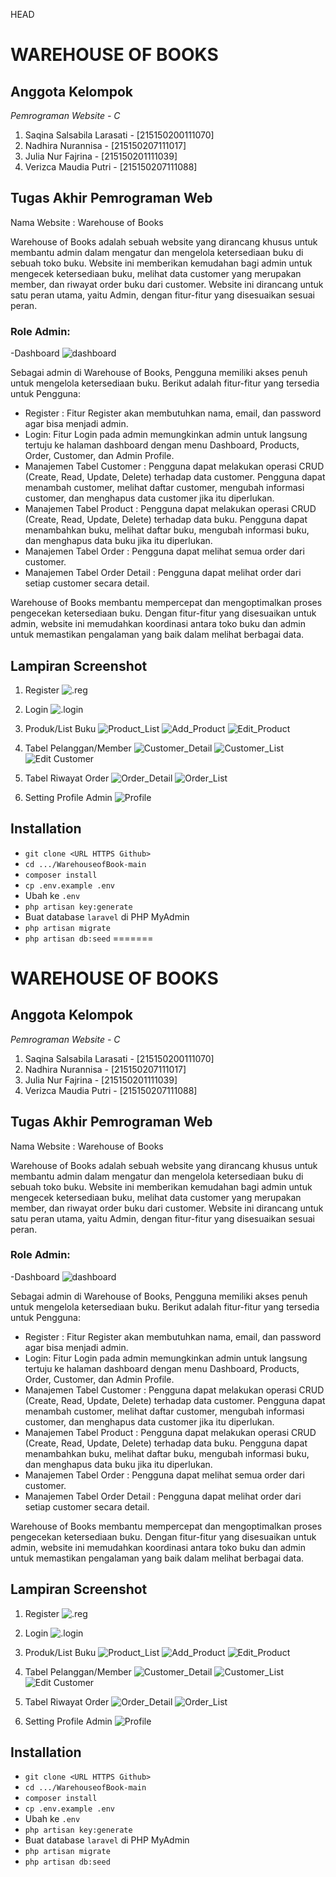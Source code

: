  HEAD
<h1>WAREHOUSE OF BOOKS</h1>

## Anggota Kelompok

*Pemrograman Website - C*
1. Saqina Salsabila Larasati    -   [215150200111070]
2. Nadhira Nurannisa            -   [215150207111017]
3. Julia Nur Fajrina            -   [215150201111039]
4. Verizca Maudia Putri         -   [215150207111088]

## Tugas Akhir Pemrograman Web
Nama Website : Warehouse of Books

Warehouse of Books adalah sebuah website yang dirancang khusus untuk membantu admin dalam mengatur dan mengelola ketersediaan buku di sebuah toko buku. Website ini memberikan kemudahan bagi admin untuk mengecek ketersediaan buku, melihat data customer yang merupakan member, dan riwayat order buku dari customer. Website ini dirancang untuk satu peran utama, yaitu Admin, dengan fitur-fitur yang disesuaikan sesuai peran.

### Role Admin:
-Dashboard
![dashboard](readme-img/wob-dashboard.png)

Sebagai admin di Warehouse of Books, Pengguna memiliki akses penuh untuk mengelola ketersediaan buku. Berikut adalah fitur-fitur yang tersedia untuk Pengguna:
- Register : Fitur Register akan membutuhkan nama, email, dan password agar bisa menjadi admin.
- Login: Fitur Login pada admin memungkinkan admin untuk langsung tertuju ke halaman dashboard dengan menu Dashboard, Products, Order, Customer, dan Admin Profile.
- Manajemen Tabel Customer : Pengguna dapat melakukan operasi CRUD (Create, Read, Update, Delete) terhadap data customer. Pengguna dapat menambah customer, melihat daftar customer, mengubah informasi customer, dan menghapus data customer jika itu diperlukan.
- Manajemen Tabel Product : Pengguna dapat melakukan operasi CRUD (Create, Read, Update, Delete) terhadap data buku. Pengguna dapat menambahkan buku, melihat daftar buku, mengubah informasi buku, dan menghapus data buku jika itu diperlukan.
- Manajemen Tabel Order : Pengguna dapat melihat semua order dari customer.
- Manajemen Tabel Order Detail : Pengguna dapat melihat order dari setiap customer secara detail.

Warehouse of Books membantu mempercepat dan mengoptimalkan proses pengecekan ketersediaan buku. Dengan fitur-fitur yang disesuaikan untuk admin, website ini memudahkan koordinasi antara toko buku dan admin untuk memastikan pengalaman yang baik dalam melihat berbagai data.

## Lampiran Screenshot
1. Register
![.reg](readme-img/wob-register.png)

2. Login
![.login](readme-img/wob-login.png)

3. Produk/List Buku
![Product_List](https://github.com/saqinasalsabila/WarehouseofBook/assets/103765178/a6077add-15a7-4e5e-9da2-39a98cfbfa7f)
![Add_Product](https://github.com/saqinasalsabila/WarehouseofBook/assets/103765178/ab1d6a85-52aa-473d-9998-9cd2d0f9baae)
![Edit_Product](https://github.com/saqinasalsabila/WarehouseofBook/assets/103765178/6e15060f-7f16-42ad-8a40-03de905c3123)

5. Tabel Pelanggan/Member
![Customer_Detail](https://github.com/saqinasalsabila/WarehouseofBook/assets/103765178/1bd8f112-f010-4b6f-beee-45ce1d81095f)
![Customer_List](https://github.com/saqinasalsabila/WarehouseofBook/assets/103765178/c8a08774-c6c9-419d-a413-b3e7a4668f6e)
![Edit Customer](https://github.com/saqinasalsabila/WarehouseofBook/assets/103765178/6e38b42b-1fc1-4a56-8e03-14aabe8e4c32)

7. Tabel Riwayat Order
![Order_Detail](https://github.com/saqinasalsabila/WarehouseofBook/assets/103765178/3b0605df-8503-4233-b243-ae3fad33416b)
![Order_List](https://github.com/saqinasalsabila/WarehouseofBook/assets/103765178/3cf3f9fb-3793-4c9f-9319-a418bf7f6843)

9. Setting Profile Admin
![Profile](https://github.com/saqinasalsabila/WarehouseofBook/assets/103765178/ed91cd53-496f-4b44-94ab-4b61ae84b62c)

## Installation
- `git clone <URL HTTPS Github>`
- `cd .../WarehouseofBook-main`
- `composer install`
- `cp .env.example .env`
- Ubah ke `.env`
- `php artisan key:generate`
- Buat database `laravel` di PHP MyAdmin
- `php artisan migrate`
- `php artisan db:seed`
=======
<h1>WAREHOUSE OF BOOKS</h1>

## Anggota Kelompok

*Pemrograman Website - C*
1. Saqina Salsabila Larasati    -   [215150200111070]
2. Nadhira Nurannisa            -   [215150207111017]
3. Julia Nur Fajrina            -   [215150201111039]
4. Verizca Maudia Putri         -   [215150207111088]

## Tugas Akhir Pemrograman Web
Nama Website : Warehouse of Books

Warehouse of Books adalah sebuah website yang dirancang khusus untuk membantu admin dalam mengatur dan mengelola ketersediaan buku di sebuah toko buku. Website ini memberikan kemudahan bagi admin untuk mengecek ketersediaan buku, melihat data customer yang merupakan member, dan riwayat order buku dari customer. Website ini dirancang untuk satu peran utama, yaitu Admin, dengan fitur-fitur yang disesuaikan sesuai peran.

### Role Admin:
-Dashboard
![dashboard](readme-img/wob-dashboard.png)

Sebagai admin di Warehouse of Books, Pengguna memiliki akses penuh untuk mengelola ketersediaan buku. Berikut adalah fitur-fitur yang tersedia untuk Pengguna:
- Register : Fitur Register akan membutuhkan nama, email, dan password agar bisa menjadi admin.
- Login: Fitur Login pada admin memungkinkan admin untuk langsung tertuju ke halaman dashboard dengan menu Dashboard, Products, Order, Customer, dan Admin Profile.
- Manajemen Tabel Customer : Pengguna dapat melakukan operasi CRUD (Create, Read, Update, Delete) terhadap data customer. Pengguna dapat menambah customer, melihat daftar customer, mengubah informasi customer, dan menghapus data customer jika itu diperlukan.
- Manajemen Tabel Product : Pengguna dapat melakukan operasi CRUD (Create, Read, Update, Delete) terhadap data buku. Pengguna dapat menambahkan buku, melihat daftar buku, mengubah informasi buku, dan menghapus data buku jika itu diperlukan.
- Manajemen Tabel Order : Pengguna dapat melihat semua order dari customer.
- Manajemen Tabel Order Detail : Pengguna dapat melihat order dari setiap customer secara detail.

Warehouse of Books membantu mempercepat dan mengoptimalkan proses pengecekan ketersediaan buku. Dengan fitur-fitur yang disesuaikan untuk admin, website ini memudahkan koordinasi antara toko buku dan admin untuk memastikan pengalaman yang baik dalam melihat berbagai data.

## Lampiran Screenshot
1. Register
![.reg](readme-img/wob-register.png)

2. Login
![.login](readme-img/wob-login.png)

3. Produk/List Buku
![Product_List](https://github.com/saqinasalsabila/WarehouseofBook/assets/103765178/a6077add-15a7-4e5e-9da2-39a98cfbfa7f)
![Add_Product](https://github.com/saqinasalsabila/WarehouseofBook/assets/103765178/ab1d6a85-52aa-473d-9998-9cd2d0f9baae)
![Edit_Product](https://github.com/saqinasalsabila/WarehouseofBook/assets/103765178/6e15060f-7f16-42ad-8a40-03de905c3123)

5. Tabel Pelanggan/Member
![Customer_Detail](https://github.com/saqinasalsabila/WarehouseofBook/assets/103765178/1bd8f112-f010-4b6f-beee-45ce1d81095f)
![Customer_List](https://github.com/saqinasalsabila/WarehouseofBook/assets/103765178/c8a08774-c6c9-419d-a413-b3e7a4668f6e)
![Edit Customer](https://github.com/saqinasalsabila/WarehouseofBook/assets/103765178/6e38b42b-1fc1-4a56-8e03-14aabe8e4c32)

7. Tabel Riwayat Order
![Order_Detail](https://github.com/saqinasalsabila/WarehouseofBook/assets/103765178/3b0605df-8503-4233-b243-ae3fad33416b)
![Order_List](https://github.com/saqinasalsabila/WarehouseofBook/assets/103765178/3cf3f9fb-3793-4c9f-9319-a418bf7f6843)

9. Setting Profile Admin
![Profile](https://github.com/saqinasalsabila/WarehouseofBook/assets/103765178/ed91cd53-496f-4b44-94ab-4b61ae84b62c)

## Installation
- `git clone <URL HTTPS Github>`
- `cd .../WarehouseofBook-main`
- `composer install`
- `cp .env.example .env`
- Ubah ke `.env`
- `php artisan key:generate`
- Buat database `laravel` di PHP MyAdmin
- `php artisan migrate`
- `php artisan db:seed`
